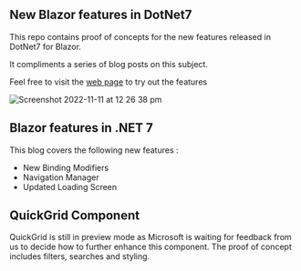 ## New Blazor features in DotNet7

This repo contains proof of concepts for the new features released in DotNet7 for Blazor.

It compliments a series of blog posts on this subject.

Feel free to visit the [web page](https://lively-forest-0ec9c9100.2.azurestaticapps.net/) to try out the features

![Screenshot 2022-11-11 at 12 26 38 pm](https://user-images.githubusercontent.com/20985071/201249509-1d015bb9-85ae-404b-a0d3-e0cc5321f9b3.png)

## Blazor features in .NET 7

This blog covers the following new features :

- New Binding Modifiers
- Navigation Manager
- Updated Loading Screen

## QuickGrid Component

QuickGrid is still in preview mode as Microsoft is waiting for feedback from us to decide how to further enhance this
component.
The proof of concept includes filters, searches and styling.  
